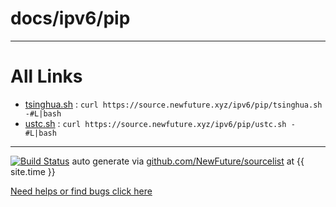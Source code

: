
# docs/ipv6/pip



---

# All Links

* [tsinghua.sh](tsinghua.sh) : `curl https://source.newfuture.xyz/ipv6/pip/tsinghua.sh -#L|bash`
* [ustc.sh](ustc.sh) : `curl https://source.newfuture.xyz/ipv6/pip/ustc.sh -#L|bash`

---

[![Build Status](https://travis-ci.org/NewFuture/sourcelist.svg?branch=master)](https://travis-ci.org/NewFuture/sourcelist)
auto generate via [github.com/NewFuture/sourcelist](https://github.com/NewFuture/sourcelist) at {{ site.time }}

[Need helps or find bugs click here](https://github.com/NewFuture/sourcelist/issues)
